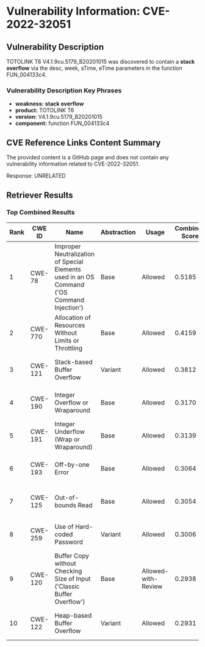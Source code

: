 # Vulnerability Information: CVE-2022-32051

## Vulnerability Description
TOTOLINK T6 V4.1.9cu.5179_B20201015 was discovered to contain a **stack overflow** via the desc, week, sTime, eTime parameters in the function FUN_004133c4.

### Vulnerability Description Key Phrases
- **weakness:** **stack overflow**
- **product:** TOTOLINK T6
- **version:** V4.1.9cu.5179_B20201015
- **component:** function FUN_004133c4

## CVE Reference Links Content Summary
The provided content is a GitHub page and does not contain any vulnerability information related to CVE-2022-32051.

Response: UNRELATED

## Retriever Results

### Top Combined Results

| Rank | CWE ID | Name | Abstraction | Usage | Combined Score | Retrievers | Individual Scores |
|------|--------|------|-------------|-------|---------------|------------|-------------------|
| 1 | CWE-78 | Improper Neutralization of Special Elements used in an OS Command ('OS Command Injection') | Base | Allowed | 0.5185 | dense, sparse, graph | dense: 0.507, sparse: 0.102, graph: 0.577 |
| 2 | CWE-770 | Allocation of Resources Without Limits or Throttling | Base | Allowed | 0.4159 | sparse, graph | sparse: 0.102, graph: 1.000 |
| 3 | CWE-121 | Stack-based Buffer Overflow | Variant | Allowed | 0.3812 | dense, sparse | dense: 0.610, sparse: 0.188 |
| 4 | CWE-190 | Integer Overflow or Wraparound | Base | Allowed | 0.3170 | dense, sparse | dense: 0.531, sparse: 0.090 |
| 5 | CWE-191 | Integer Underflow (Wrap or Wraparound) | Base | Allowed | 0.3139 | dense, sparse | dense: 0.523, sparse: 0.091 |
| 6 | CWE-193 | Off-by-one Error | Base | Allowed | 0.3064 | dense, sparse | dense: 0.506, sparse: 0.093 |
| 7 | CWE-125 | Out-of-bounds Read | Base | Allowed | 0.3054 | dense, sparse | dense: 0.503, sparse: 0.094 |
| 8 | CWE-259 | Use of Hard-coded Password | Variant | Allowed | 0.3006 | dense, sparse | dense: 0.539, sparse: 0.098 |
| 9 | CWE-120 | Buffer Copy without Checking Size of Input ('Classic Buffer Overflow') | Base | Allowed-with-Review | 0.2938 | dense, sparse | dense: 0.503, sparse: 0.098 |
| 10 | CWE-122 | Heap-based Buffer Overflow | Variant | Allowed | 0.2931 | dense, sparse | dense: 0.532, sparse: 0.090 |

